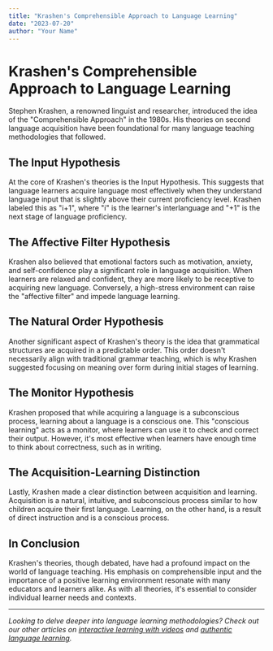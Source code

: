 ```yaml
---
title: "Krashen's Comprehensible Approach to Language Learning"
date: "2023-07-20"
author: "Your Name"
---
```


# Krashen's Comprehensible Approach to Language Learning

Stephen Krashen, a renowned linguist and researcher, introduced the idea of the "Comprehensible Approach" in the 1980s. His theories on second language acquisition have been foundational for many language teaching methodologies that followed.

## The Input Hypothesis

At the core of Krashen's theories is the Input Hypothesis. This suggests that language learners acquire language most effectively when they understand language input that is slightly above their current proficiency level. Krashen labeled this as "i+1", where "i" is the learner's interlanguage and "+1" is the next stage of language proficiency.

## The Affective Filter Hypothesis

Krashen also believed that emotional factors such as motivation, anxiety, and self-confidence play a significant role in language acquisition. When learners are relaxed and confident, they are more likely to be receptive to acquiring new language. Conversely, a high-stress environment can raise the "affective filter" and impede language learning.

## The Natural Order Hypothesis

Another significant aspect of Krashen's theory is the idea that grammatical structures are acquired in a predictable order. This order doesn't necessarily align with traditional grammar teaching, which is why Krashen suggested focusing on meaning over form during initial stages of learning.

## The Monitor Hypothesis

Krashen proposed that while acquiring a language is a subconscious process, learning about a language is a conscious one. This "conscious learning" acts as a monitor, where learners can use it to check and correct their output. However, it's most effective when learners have enough time to think about correctness, such as in writing.

## The Acquisition-Learning Distinction

Lastly, Krashen made a clear distinction between acquisition and learning. Acquisition is a natural, intuitive, and subconscious process similar to how children acquire their first language. Learning, on the other hand, is a result of direct instruction and is a conscious process.

## In Conclusion

Krashen's theories, though debated, have had a profound impact on the world of language teaching. His emphasis on comprehensible input and the importance of a positive learning environment resonate with many educators and learners alike. As with all theories, it's essential to consider individual learner needs and contexts.

---

*Looking to delve deeper into language learning methodologies? Check out our other articles on [interactive learning with videos](/blog/interactive-learning-videos) and [authentic language learning](/blog/authentic-language-learning).*
